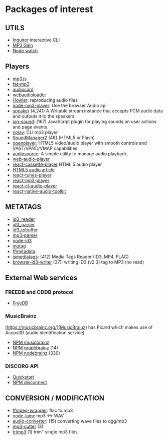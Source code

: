 
# Packages of interest

## UTILS

* [Inquirer](https://github.com/SBoudrias/Inquirer.js#readme) interactive CLI
* [MP3 Gain](https://github.com/ybootin/mp3gain.js#run-arguments)
* [Node watch](https://www.npmjs.com/package/node-watch)

## Players

* [mp3.js](https://www.npmjs.com/package/mp3.js)
* [fat-mp3](https://www.npmjs.com/package/fat-mp3)
* [audiocard](https://www.npmjs.com/package/audiocard)
* [webaudioloader](https://www.npmjs.com/package/webaudioloader)
* [Howler](https://github.com/goldfire/howler.js/tree/master/examples/player): reproducing audio files
* [node-mp3-player](https://www.npmjs.com/package/node-mp3-player): Use the browser Audio api
* [speaker](https://www.npmjs.com/package/speaker) (4,241) A Writable stream instance that accepts PCM audio data and outputs it to the speakers
* [ion-sound](https://www.npmjs.com/package/ion-sound): (167) JavaScript plugin for playing sounds on user actions and page events.
* [nplay](https://github.com/mixu/nplay): CLI mp3 player
* [SoundManager2](https://github.com/scottschiller/SoundManager2) (4K) (HTML5 or Flash)
* [openplayer](https://github.com/openplayerjs/openplayerjs#readme): HTML5 video/audio player with smooth controls and VAST/VPAID/VMAP capabilities
* [audiosource](https://www.npmjs.com/package/audiosource): A simple utility to manage audio playback.
* [web-audio-player](https://www.npmjs.com/package/web-audio-player)
* [react-cassette-player](https://github.com/chadpaulson/react-cassette-player) HTML 5 audio player
* [HTML5 audio article](http://johndyer.name/html5-audio-karoke-a-javascript-audio-text-aligner/)
* [react-tunes-player](https://www.npmjs.com/package/react-tunes-player)
* [react-mp3-player](https://www.npmjs.com/package/react-mp3-player)
* [react-cl-audio-player](https://github.com/cezarlz/react-cl-audio-player)
* [react-native-audio-toolkit](https://github.com/futurice/react-native-audio-toolkit)

## METATAGS

* [id3_reader](https://github.com/interbred-monkey/id3_reader)
* [id3_parser](https://github.com/creeperyang/id3-parser#readme)
* [id3_tobuffer](https://www.npmjs.com/package/id3_tobuffer)
* [mp3-parser](https://www.npmjs.com/package/mp3-parser)
* [node-id3](https://www.npmjs.com/package/node-id3)
* [mutag](https://www.npmjs.com/package/mutag)
* [ffmetadata](https://www.npmjs.com/package/ffmetadata)
* [jsmediatags](https://github.com/aadsm/jsmediatags): (412) Media Tags Reader (ID3, MP4, FLAC)
* [browser-id3-writer](https://www.npmjs.com/package/browser-id3-writer) (37): writing ID3 (v2.3) tag to MP3 (no read)

## External Web services

### FREEDB and CDDB protocol

* [FreeDB](http://ftp.freedb.org/pub/freedb/latest/)

### MusicBrainz

[https://musicbrainz.org/](MusicBrainz) has Picard which makes use of AcoustID (audio identification service)

* [NPM musicbrainz](https://www.npmjs.com/package/musicbrainz)
* [NPM graphbrainz](https://www.npmjs.com/package/graphbrainz) (14)
* [NPM nodebrainz](https://www.npmjs.com/package/nodebrainz) (330)

### DISCORG API

* [Quickstart](https://www.discogs.com/developers/#page:home,header:home-quickstart)
* [NPM disconnect](https://www.npmjs.com/package/disconnect)

## CONVERSION / MODIFICATION

* [ffmpeg-wrapper](https://www.npmjs.com/package/ffmpeg-wrapper): flac to mp3
* [node-lame](https://github.com/jankarres/node-lame) mp3 <-> WAV
* [audio-converter](https://www.npmjs.com/package/audio-converter): (15) converting wave files to ogg/mp3
* [mp3-cutter](https://github.com/cevadtokatli/mp3-cutter#readme) (3)
* [trimp3](https://www.npmjs.com/package/trimp3) (1) trim" single mp3 files.
